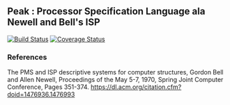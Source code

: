 ## Peak : Processor Specification Language ala Newell and Bell's ISP
[![Build Status](https://travis-ci.org/cdonovick/peak.svg?branch=master)](https://travis-ci.org/cdonovick/peak)
[![Coverage Status](https://coveralls.io/repos/github/cdonovick/peak/badge.svg?branch=master)](https://coveralls.io/github/cdonovick/peak)

### References

The PMS and ISP descriptive systems for computer structures,
Gordon Bell and Allen Newell,
Proceedings of the May 5-7, 1970, Spring Joint Computer Conference,
Pages 351-374.
https://dl.acm.org/citation.cfm?doid=1476936.1476993

